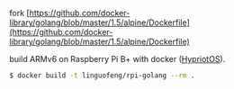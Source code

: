 fork [https://github.com/docker-library/golang/blob/master/1.5/alpine/Dockerfile](https://github.com/docker-library/golang/blob/master/1.5/alpine/Dockerfile)

build ARMv6 on Raspberry Pi B+ with docker ([HypriotOS](http://blog.hypriot.com)).

```bash
$ docker build -t linguofeng/rpi-golang --rm .
```
